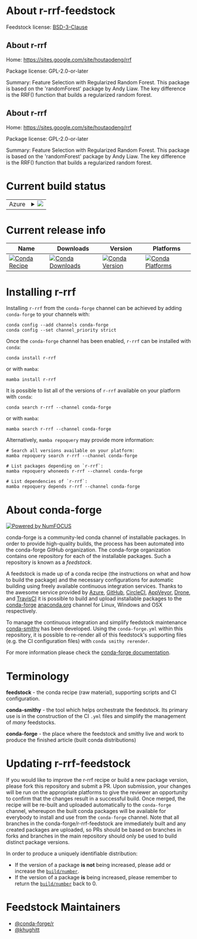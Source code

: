 About r-rrf-feedstock
=====================

Feedstock license: [BSD-3-Clause](https://github.com/conda-forge/r-rrf-feedstock/blob/main/LICENSE.txt)


About r-rrf
-----------

Home: https://sites.google.com/site/houtaodeng/rrf

Package license: GPL-2.0-or-later

Summary: Feature Selection with Regularized Random Forest. This package is based on the 'randomForest' package by Andy Liaw. The key difference is the RRF() function that builds a regularized random forest.

About r-rrf
-----------

Home: https://sites.google.com/site/houtaodeng/rrf

Package license: GPL-2.0-or-later

Summary: Feature Selection with Regularized Random Forest. This package is based on the 'randomForest' package by Andy Liaw. The key difference is the RRF() function that builds a regularized random forest.

Current build status
====================


<table>
    
  <tr>
    <td>Azure</td>
    <td>
      <details>
        <summary>
          <a href="https://dev.azure.com/conda-forge/feedstock-builds/_build/latest?definitionId=10795&branchName=main">
            <img src="https://dev.azure.com/conda-forge/feedstock-builds/_apis/build/status/r-rrf-feedstock?branchName=main">
          </a>
        </summary>
        <table>
          <thead><tr><th>Variant</th><th>Status</th></tr></thead>
          <tbody><tr>
              <td>linux_64_r_base4.3</td>
              <td>
                <a href="https://dev.azure.com/conda-forge/feedstock-builds/_build/latest?definitionId=10795&branchName=main">
                  <img src="https://dev.azure.com/conda-forge/feedstock-builds/_apis/build/status/r-rrf-feedstock?branchName=main&jobName=linux&configuration=linux%20linux_64_r_base4.3" alt="variant">
                </a>
              </td>
            </tr><tr>
              <td>linux_64_r_base4.4</td>
              <td>
                <a href="https://dev.azure.com/conda-forge/feedstock-builds/_build/latest?definitionId=10795&branchName=main">
                  <img src="https://dev.azure.com/conda-forge/feedstock-builds/_apis/build/status/r-rrf-feedstock?branchName=main&jobName=linux&configuration=linux%20linux_64_r_base4.4" alt="variant">
                </a>
              </td>
            </tr><tr>
              <td>osx_64_r_base4.3</td>
              <td>
                <a href="https://dev.azure.com/conda-forge/feedstock-builds/_build/latest?definitionId=10795&branchName=main">
                  <img src="https://dev.azure.com/conda-forge/feedstock-builds/_apis/build/status/r-rrf-feedstock?branchName=main&jobName=osx&configuration=osx%20osx_64_r_base4.3" alt="variant">
                </a>
              </td>
            </tr><tr>
              <td>osx_64_r_base4.4</td>
              <td>
                <a href="https://dev.azure.com/conda-forge/feedstock-builds/_build/latest?definitionId=10795&branchName=main">
                  <img src="https://dev.azure.com/conda-forge/feedstock-builds/_apis/build/status/r-rrf-feedstock?branchName=main&jobName=osx&configuration=osx%20osx_64_r_base4.4" alt="variant">
                </a>
              </td>
            </tr><tr>
              <td>win_64_r_base4.3</td>
              <td>
                <a href="https://dev.azure.com/conda-forge/feedstock-builds/_build/latest?definitionId=10795&branchName=main">
                  <img src="https://dev.azure.com/conda-forge/feedstock-builds/_apis/build/status/r-rrf-feedstock?branchName=main&jobName=win&configuration=win%20win_64_r_base4.3" alt="variant">
                </a>
              </td>
            </tr><tr>
              <td>win_64_r_base4.4</td>
              <td>
                <a href="https://dev.azure.com/conda-forge/feedstock-builds/_build/latest?definitionId=10795&branchName=main">
                  <img src="https://dev.azure.com/conda-forge/feedstock-builds/_apis/build/status/r-rrf-feedstock?branchName=main&jobName=win&configuration=win%20win_64_r_base4.4" alt="variant">
                </a>
              </td>
            </tr>
          </tbody>
        </table>
      </details>
    </td>
  </tr>
</table>

Current release info
====================

| Name | Downloads | Version | Platforms |
| --- | --- | --- | --- |
| [![Conda Recipe](https://img.shields.io/badge/recipe-r--rrf-green.svg)](https://anaconda.org/conda-forge/r-rrf) | [![Conda Downloads](https://img.shields.io/conda/dn/conda-forge/r-rrf.svg)](https://anaconda.org/conda-forge/r-rrf) | [![Conda Version](https://img.shields.io/conda/vn/conda-forge/r-rrf.svg)](https://anaconda.org/conda-forge/r-rrf) | [![Conda Platforms](https://img.shields.io/conda/pn/conda-forge/r-rrf.svg)](https://anaconda.org/conda-forge/r-rrf) |

Installing r-rrf
================

Installing `r-rrf` from the `conda-forge` channel can be achieved by adding `conda-forge` to your channels with:

```
conda config --add channels conda-forge
conda config --set channel_priority strict
```

Once the `conda-forge` channel has been enabled, `r-rrf` can be installed with `conda`:

```
conda install r-rrf
```

or with `mamba`:

```
mamba install r-rrf
```

It is possible to list all of the versions of `r-rrf` available on your platform with `conda`:

```
conda search r-rrf --channel conda-forge
```

or with `mamba`:

```
mamba search r-rrf --channel conda-forge
```

Alternatively, `mamba repoquery` may provide more information:

```
# Search all versions available on your platform:
mamba repoquery search r-rrf --channel conda-forge

# List packages depending on `r-rrf`:
mamba repoquery whoneeds r-rrf --channel conda-forge

# List dependencies of `r-rrf`:
mamba repoquery depends r-rrf --channel conda-forge
```


About conda-forge
=================

[![Powered by
NumFOCUS](https://img.shields.io/badge/powered%20by-NumFOCUS-orange.svg?style=flat&colorA=E1523D&colorB=007D8A)](https://numfocus.org)

conda-forge is a community-led conda channel of installable packages.
In order to provide high-quality builds, the process has been automated into the
conda-forge GitHub organization. The conda-forge organization contains one repository
for each of the installable packages. Such a repository is known as a *feedstock*.

A feedstock is made up of a conda recipe (the instructions on what and how to build
the package) and the necessary configurations for automatic building using freely
available continuous integration services. Thanks to the awesome service provided by
[Azure](https://azure.microsoft.com/en-us/services/devops/), [GitHub](https://github.com/),
[CircleCI](https://circleci.com/), [AppVeyor](https://www.appveyor.com/),
[Drone](https://cloud.drone.io/welcome), and [TravisCI](https://travis-ci.com/)
it is possible to build and upload installable packages to the
[conda-forge](https://anaconda.org/conda-forge) [anaconda.org](https://anaconda.org/)
channel for Linux, Windows and OSX respectively.

To manage the continuous integration and simplify feedstock maintenance
[conda-smithy](https://github.com/conda-forge/conda-smithy) has been developed.
Using the ``conda-forge.yml`` within this repository, it is possible to re-render all of
this feedstock's supporting files (e.g. the CI configuration files) with ``conda smithy rerender``.

For more information please check the [conda-forge documentation](https://conda-forge.org/docs/).

Terminology
===========

**feedstock** - the conda recipe (raw material), supporting scripts and CI configuration.

**conda-smithy** - the tool which helps orchestrate the feedstock.
                   Its primary use is in the construction of the CI ``.yml`` files
                   and simplify the management of *many* feedstocks.

**conda-forge** - the place where the feedstock and smithy live and work to
                  produce the finished article (built conda distributions)


Updating r-rrf-feedstock
========================

If you would like to improve the r-rrf recipe or build a new
package version, please fork this repository and submit a PR. Upon submission,
your changes will be run on the appropriate platforms to give the reviewer an
opportunity to confirm that the changes result in a successful build. Once
merged, the recipe will be re-built and uploaded automatically to the
`conda-forge` channel, whereupon the built conda packages will be available for
everybody to install and use from the `conda-forge` channel.
Note that all branches in the conda-forge/r-rrf-feedstock are
immediately built and any created packages are uploaded, so PRs should be based
on branches in forks and branches in the main repository should only be used to
build distinct package versions.

In order to produce a uniquely identifiable distribution:
 * If the version of a package **is not** being increased, please add or increase
   the [``build/number``](https://docs.conda.io/projects/conda-build/en/latest/resources/define-metadata.html#build-number-and-string).
 * If the version of a package **is** being increased, please remember to return
   the [``build/number``](https://docs.conda.io/projects/conda-build/en/latest/resources/define-metadata.html#build-number-and-string)
   back to 0.

Feedstock Maintainers
=====================

* [@conda-forge/r](https://github.com/orgs/conda-forge/teams/r/)
* [@khughitt](https://github.com/khughitt/)


